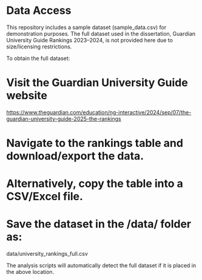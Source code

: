 # Data Access

This repository includes a sample dataset (sample_data.csv) for demonstration purposes. The full dataset used in the dissertation, Guardian University Guide Rankings 2023–2024, is not provided here due to size/licensing restrictions.

To obtain the full dataset:

# Visit the Guardian University Guide website
https://www.theguardian.com/education/ng-interactive/2024/sep/07/the-guardian-university-guide-2025-the-rankings

# Navigate to the rankings table and download/export the data.

# Alternatively, copy the table into a CSV/Excel file.

# Save the dataset in the /data/ folder as:
data/university_rankings_full.csv


The analysis scripts will automatically detect the full dataset if it is placed in the above location.
